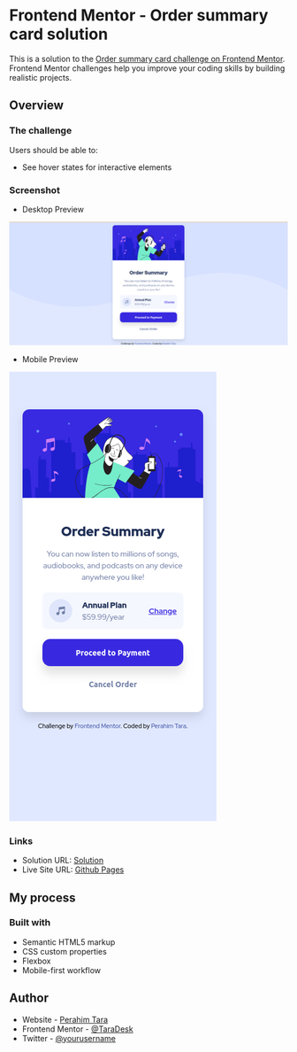 # Frontend Mentor - Order summary card solution

This is a solution to the [Order summary card challenge on Frontend Mentor](https://www.frontendmentor.io/challenges/order-summary-component-QlPmajDUj). Frontend Mentor challenges help you improve your coding skills by building realistic projects. 

## Overview

### The challenge

Users should be able to:

- See hover states for interactive elements

### Screenshot

- Desktop Preview

![Design preview for the Order summary card coding challenge](./images/screenshot/Screenshot_2025-01-15_05-09-22.png)

- Mobile Preview

![Design preview for the Order summary card coding challenge](./images/screenshot/Screenshot_2025-01-15_05.10.02.png)

### Links

- Solution URL: [Solution](https://github.com/TaraDesk/code-in-practice/tree/main/order-summary-component-main)
- Live Site URL: [Github Pages](https://taradesk.github.io/code-in-practice/order-summary-component-main/index.html)

## My process

### Built with

- Semantic HTML5 markup
- CSS custom properties
- Flexbox
- Mobile-first workflow

## Author

- Website - [Perahim Tara](https://www.your-site.com)
- Frontend Mentor - [@TaraDesk](https://www.frontendmentor.io/profile/TaraDesk)
- Twitter - [@yourusername](https://www.twitter.com/yourusername)
